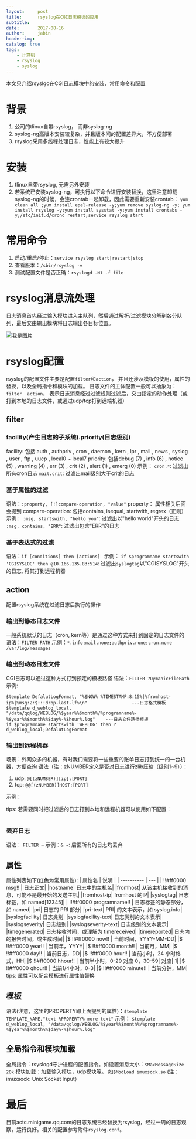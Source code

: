 ```yaml
---
layout:     post
title:      rsyslog在CGI日志模块的应用
subtitle:   
date:       2017-08-16
author:     jabin
header-img: 
catalog: true
tags:
    - 计算机
    - rsyslog
    - syslog
---
```


本文只介绍rsyslgo在CGI日志模块中的安装、常用命令和配置
# 背景
1. 公司的tlinux自带rsyslog， 而非syslog-ng
2. syslog-ng高版本安装较复杂，并且版本间的配置差异大，不方便部署
3. rsyslog采用多线程处理日志，性能上有较大提升

# 安装
1. tlinux自带rsyslog, 无需另外安装
2. 若系统已安装syslog-ng，可执行以下命令进行安装替换，这里注意卸载syslog-ng的时候，会连crontab一起卸载，因此需要重新安装crontab： 
`yum clean all ;yum install epel-release -y;yum remove syslog-ng -y; yum install rsyslog -y;yum install sysstat -y;yum install crontabs -y;/etc/init.d/crond restart;service rsyslog start`

# 常用命令
1. 启动/重启/停止：`service rsyslog start|restart|stop` 
2. 查看版本：`/sbin/rsyslog -v`
3. 测试配置文件是否正确：`rsyslogd -N1 -f file`

# rsyslog消息流处理
日志消息首先经过输入模块进入主队列，然后通过解析/过滤模块分解到各分队列，最后交由输出模块将日志输出各目标位置。

![我是图片](https://deeponder.github.io/img/tapd_1000046_1501298027_22.png)

# rsyslog配置
rsyslog的配置文件主要是配置`filter`和`action`， 并且还涉及模板的使用，属性的替换，以及全局指令和模块的加载。
日志文件的主体配置一般可以抽象为：`filter  action`， 表示日志消息经过过滤规则过滤后，交由指定的动作处理（或打到本地的日志文件，或通过udp/tcp打到远端机器）
## filter
### facility(产生日志的子系统).priority(日志级别)
facility: 包括 auth , authpriv , cron , daemon , kern , lpr , mail , news , syslog , user , ftp , uucp , local0 ~ local7
priority: 包括debug (7) , info (6) , notice (5) , warning (4) , err (3) , crit (2) , alert (1) , emerg (0) 
示例：
`cron.*`: 过滤出所有cron日志
`mail.crit`: 过滤出mail级别大于crit的日志
### 基于属性的过滤
语法：`:property, [!]compare-operation, "value"`
property： 属性相关后面会提到
compare-operation: 包括contains, isequal, startwith, regrex（正则）
示例：
`:msg, startswith, "hello you"`:  过滤出以"hello world"开头的日志
`:msg, contains, "ERR"`:  过滤出包含"ERR"的日志
###  基于表达式的过滤
语法：`if [conditions] then [actions] `
示例：
`if $programname startswith 'CGISYSLOG' then @10.166.135.83:514`: 过滤出`syslogtag`以"CGISYSLOG"开头的日志, 将其打到远程机器

## action
配置rsyslog系统在过滤日志后执行的操作
### 输出到静态日志文件
一般系统默认的日志（cron, kern等）是通过这种方式来打到固定的日志文件的
语法：`FILTER PATH`
示例：`*.info;mail.none;authpriv.none;cron.none  /var/log/messages`
### 输出到动态日志文件
CGI日志可以通过这种方式打到预定的模板路径
语法：`FILTER ?DymanicFilePath`
示例:
```
$template DefalutLogFormat, "%$NOW% %TIMESTAMP:8:15%|%fromhost-ip%|%msg:2:$:::drop-last-lf%\n"                 ---日志格式模板
$template d_weblog_local, "/data/qqlog/WEBLOG/%$year%%$month%/%programname%-%$year%%$month%%$day%-%$hour%.log"    ---日志文件路径模板
if $programname startswith 'WEBLOG' then ?d_weblog_local;DefalutLogFormat
```
### 输出到远程机器
场景：外网众多的机器，有时我们需要将一些重要的账单日志打到统一的一台机器，方便查询
语法（注：zNUMBER定义是否对日志进行zlib压缩（级别1~9））： 

1. udp: `@[(zNUMBER)][ip]:[PORT]`
2. tcp: `@@[(zNUMBER)]HOST:[PORT]`  

示例：

tips: 若需要同时把过滤后的日志打到本地和远程机器可以使用如下配置：
```

```

### 丢弃日志
语法： `FILTER ~`
示例：`& ~`: 后面所有的日志均丢弃

## 属性
属性列表如下(红色为常用属性):
|    属性名    | 说明 |
| ---------- | --- |
|  !!#ff0000 msg!! | 日志正文|
|hostname| 日志中的主机名|
|fromhost| 从该主机接收到的消息，可能不是最开始的发送主机|
|fromhost-ip| fromhost 的IP|
|syslogtag| 日志标签，如 named[12345]|
| !!#ff0000 programname!! | 日志标签的静态部分，如 named|
|pri| 日志的 PRI 部分|
|pri-text| PRI| 的文本表示，如 syslog.info|
|syslogfacility| 日志类别|
|syslogfacility-text| 日志类别的文本表示|
|syslogseverity| 日志级别|
|syslogseverity-text| 日志级别的文本表示|
|timegenerated| 日志接收时间，或理解为 timereceived|
|timereported| 日志内的报告时间，或生成时间|
|$ !!#ff0000 now!! | 当前时间，YYYY-MM-DD|
|$ !!#ff0000 year!! | 当前年，YYYY|
|$ !!#ff0000 month!! | 当前月，MM|
|$ !!#ff0000 day!! | 当前日志，DD|
|$ !!#ff0000 hour!! | 当前小时，24 小时格式，HH|
|$ !!#ff0000 hhour!! | 当前半小时，0-29 对应 0，30-59| 对应| 1|
|$ !!#ff0000 qhour!! | 当前1/4小时，0-3|
|$ !!#ff0000 minute!! | 当前分钟，MM|
tips: 属性可以配合模板进行属性值替换
## 模板
语法(注意，这里的PROPERTY即上面提到的属性)：`$template TEMPLATE_NAME,"text %PROPERTY% more text"`
示例：
`$template d_weblog_local, "/data/qqlog/WEBLOG/%$year%%$month%/%programname%-%$year%%$month%%$day%-%$hour%.log"`

## 全局指令和模块加载
全局指令：rsyslogd守护进程的配置指令。如设置消息大小：`$MaxMessageSize 20k`
模块加载：加载输入模块，udp模块等。 如`$ModLoad imuxsock.so` (注：imuxsock: Unix Socket Input）

# 最后
目前actc.minigame.qq.com的日志系统已经替换为rsyslog，经过一周的日志观察，运行良好。相关的配置参考附件`rsyslog.conf`。 
